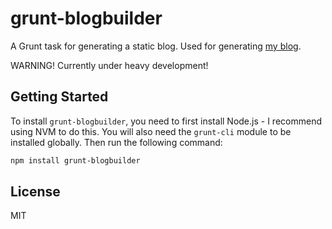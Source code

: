 # grunt-blogbuilder

A Grunt task for generating a static blog. Used for generating [my blog](http://matthewdaly.co.uk/).

WARNING! Currently under heavy development!

## Getting Started

To install `grunt-blogbuilder`, you need to first install Node.js - I recommend using NVM to do this. You will also need the `grunt-cli` module to be installed globally. Then run the following command:

```bash
npm install grunt-blogbuilder
```

## License

MIT

